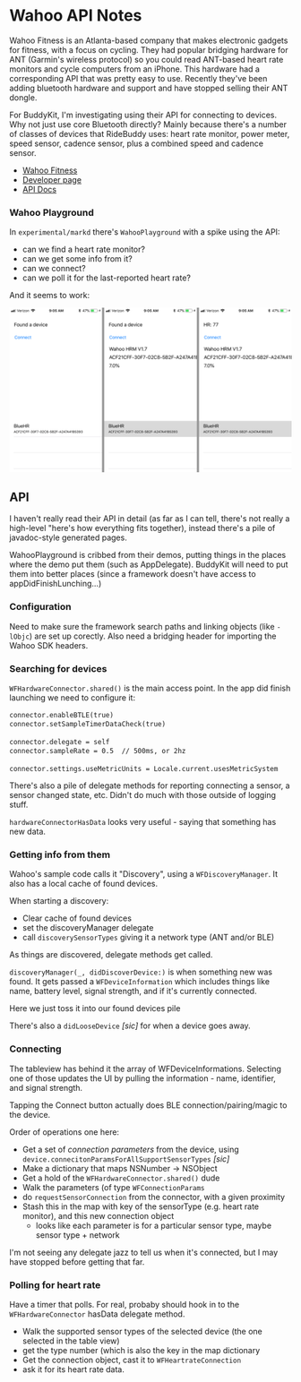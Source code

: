 # Wahoo API Notes

Wahoo Fitness is an Atlanta-based company that makes electronic gadgets for 
fitness, with a focus on cycling.  They had popular bridging hardware for ANT (Garmin's
wireless protocol) so you could read ANT-based heart rate monitors and cycle computers
from an iPhone. This hardware had a corresponding API that was pretty easy to use.
Recently they've been adding bluetooth hardware and support and have stopped selling
their ANT dongle.

For BuddyKit, I'm investigating using their API for connecting to devices.  Why not just
use core Bluetooth directly?  Mainly because there's a number of classes of devices
that RideBuddy uses: heart rate monitor, power meter, speed sensor, cadence sensor, 
plus a combined speed and cadence sensor.

* [Wahoo Fitness](https://www.wahoofitness.com)
* [Developer page](https://www.wahoofitness.com/development-api)
* [API Docs](http://api.wahoofitness.com)


### Wahoo Playground

In `experimental/markd` there's `WahooPlayground` with a spike using the API:

* can we find a heart rate monitor?
* can we get some info from it?
* can we connect?
* can we poll it for the last-reported heart rate?

And it seems to work:

![](assets/wahoo-playground.png)

## API

I haven't really read their API in detail (as far as I can tell, there's not really
a high-level "here's how everything fits together), instead there's a pile of javadoc-style
generated pages.

WahooPlayground is cribbed from their demos, putting things in the places where the
demo put them (such as AppDelegate). BuddyKit will need to put them into better places
(since a framework doesn't have access to appDidFinishLunching...)

### Configuration

Need to make sure the framework search paths and linking objects (like `-lObjc`) are set up
corectly. Also need a bridging header for importing the Wahoo SDK headers.

### Searching for devices

`WFHardwareConnector.shared()` is the main access point.  In the app did finish launching
we need to configure it:

```
connector.enableBTLE(true)
connector.setSampleTimerDataCheck(true)

connector.delegate = self
connector.sampleRate = 0.5  // 500ms, or 2hz

connector.settings.useMetricUnits = Locale.current.usesMetricSystem
```

There's also a pile of delegate methods for reporting connecting a sensor, a sensor
changed state, etc.  Didn't do much with those outside of logging stuff.

`hardwareConnectorHasData` looks very useful - saying that something has new data.


### Getting info from them

Wahoo's sample code calls it "Discovery", using a `WFDiscoveryManager`. It also has
a local cache of found devices.

When starting a discovery:

  * Clear cache of found devices
  * set the discoveryManager delegate
  * call `discoverySensorTypes` giving it a network type (ANT and/or BLE)

As things are discovered, delegate methods get called.

`discoveryManager(_, didDiscoverDevice:)` is when something new was found. It gets
passed a `WFDeviceInformation` which includes things like name, battery level, signal
strength, and if it's currently connected.

Here we just toss it into our found devices pile

There's also a `didLooseDevice` _[sic]_ for when a device goes away.


### Connecting

The tableview has behind it the array of WFDeviceInformations. Selecting one of those
updates the UI by pulling the information - name, identifier, and signal strength.

Tapping the Connect button actually does BLE connection/pairing/magic to the device.

Order of operations one here:

* Get a set of _connection parameters_ from the device, 
  using `device.connecitonParamsForAllSupportSensorTypes` _[sic]_
* Make a dictionary that maps NSNumber -> NSObject
* Get a hold of the `WFHardwareConnector.shared()` dude
* Walk the parameters  (of type `WFConnectionParams`
* do `requestSensorConnection` from the connector, with a given proximity
* Stash this in the map with key of the sensorType (e.g. heart rate monitor), and this
  new connection object
  - looks like each parameter is for a particular sensor type, maybe sensor type + network

I'm not seeing any delegate jazz to tell us when it's connected, but I may have stopped
before getting that far.

### Polling for heart rate

Have a timer that polls. For real, probaby should hook in to the `WFHardwareConnector` 
hasData delegate method.

* Walk the supported sensor types of the selected device (the one selected in the
  table view)
* get the type number (which is also the key in the map dictionary
* Get the connection object, cast it to `WFHeartrateConnection`
* ask it for its heart rate data.


